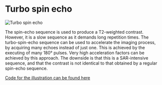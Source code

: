 # Turbo spin echo

![Turbo spin echo](../gif/mridemo_t2w_turbo_spin_echo.gif)

The spin-echo sequence is used to produce a T2-weighted contrast. However, it is a slow sequence as it demands long repetition times. The turbo-spin-echo sequence
can be used to accelerate the imaging process, by acquiring many echoes instead of just one. This is achieved by the executing of many 180&deg; pulses. 
Very high acceleration factors can be achieved by this approach. 
The downside is that this is a SAR-intensive sequence, and that the contrast is not identical to that obtained by a regular spin-echo sequence.

[Code for the illustration can be found here](../code/mridemo_t2w_turbo_spin_echo.m)
